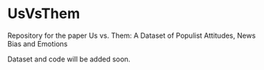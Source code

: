 # UsVsThem
Repository for the paper Us vs. Them: A Dataset of Populist Attitudes, News Bias and Emotions

Dataset and code will be added soon.
